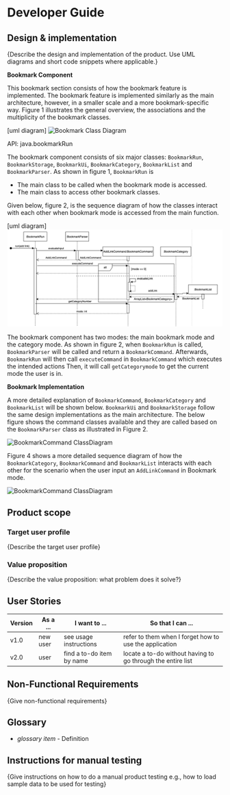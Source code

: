 # Developer Guide

## Design & implementation

{Describe the design and implementation of the product. Use UML diagrams and short code snippets where applicable.}

**Bookmark Component**

This bookmark section consists of how the bookmark feature is implemented. 
The bookmark feature is implemented similarly as the main architecture, however, 
in a smaller scale and a more bookmark-specific way. Figure 1 illustrates the general overview, 
the associations and the multiplicity of the bookmark classes.

[uml diagram]
![Bookmark Class Diagram](<Images/BookmarkRun_Class>)

API: java.bookmarkRun

The bookmark component consists of six major classes: `BookmarkRun`, `BookmarkStorage`, `BookmarkUi`, 
`BookmarkCategory`, `BookmarkList` and `BookmarkParser`. 
As shown in figure 1, `BookmarkRun` is 
* The main class to be called when the bookmark mode is accessed.
* The main class to access other bookmark classes.

Given below, figure 2, is the sequence diagram of how the classes interact with each 
other when bookmark mode is accessed from the main function.

[uml diagram]
![Bookmark Sequence Diagram](<Images/sequence_bookmark.png>)

The bookmark component has two modes: the main bookmark mode and the category mode. 
As shown in figure 2, when `BookmarkRun` is called, 
`BookmarkParser` will be called and return a `BookmarkCommand`. 
Afterwards, `BookmarkRun` will then call `executeCommand` in `BookmarkCommand` which executes 
the intended actions 
Then, it will call `getCategorymode` to get the current mode the user is in. 

**Bookmark Implementation**

A more detailed explanation of `BookmarkCommand`, `BookmarkCategory` and `BookmarkList` will be 
shown below. `BookmarkUi` and `BookmarkStorage` follow the same design implementations as the main 
architecture. The below figure shows the command classes available and they are called based on the 
`BookmarkParser` class as illustrated in Figure 2. 

![BookmarkCommand ClassDiagram](<Images/bookmarkCommand_Class>)

Figure 4 shows a more detailed sequence diagram of how the `BookmarkCategory`, `BookmarkCommand` 
and `BookmarkList` interacts with each other for the scenario when the user input an `AddLinkCommand` 
in Bookmark mode.

![BookmarkCommand ClassDiagram](<Images/AddCommand_sequenceDiagram>)




## Product scope
### Target user profile

{Describe the target user profile}

### Value proposition

{Describe the value proposition: what problem does it solve?}

## User Stories

|Version| As a ... | I want to ... | So that I can ...|
|--------|----------|---------------|------------------|
|v1.0|new user|see usage instructions|refer to them when I forget how to use the application|
|v2.0|user|find a to-do item by name|locate a to-do without having to go through the entire list|

## Non-Functional Requirements

{Give non-functional requirements}

## Glossary

* *glossary item* - Definition

## Instructions for manual testing

{Give instructions on how to do a manual product testing e.g., how to load sample data to be used for testing}
